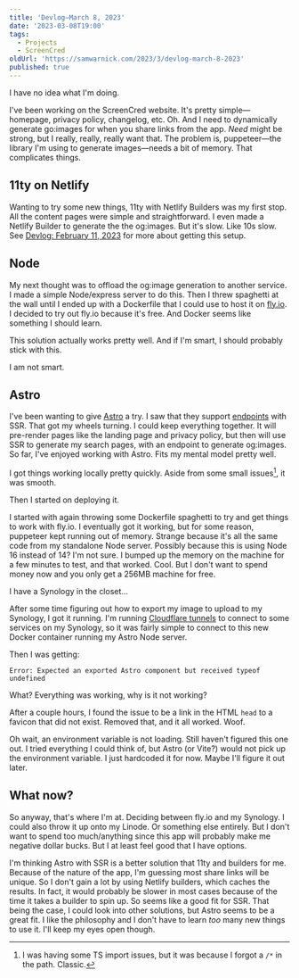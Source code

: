 ```yaml
---
title: 'Devlog—March 8, 2023'
date: '2023-03-08T19:00'
tags:
  - Projects
  - ScreenCred
oldUrl: 'https://samwarnick.com/2023/3/devlog-march-8-2023'
published: true
---
```


I have no idea what I'm doing.

I've been working on the ScreenCred website. It's pretty simple—homepage, privacy policy, changelog, etc. Oh. And I need to dynamically generate go:images for when you share links from the app. _Need_ might be strong, but I really, really, really want that. The problem is, puppeteer—the library I'm using to generate images—needs a bit of memory. That complicates things.

## 11ty on Netlify

Wanting to try some new things, 11ty with Netlify Builders was my first stop. All the content pages were simple and straightforward. I even made a Netlify Builder to generate the the og:images. But it's slow. Like 10s slow. See [Devlog: February 11, 2023](2023/2/devlog-february-11-2023) for more about getting this setup.

## Node

My next thought was to offload the og:image generation to another service. I made a simple Node/express server to do this. Then I threw spaghetti at the wall until I ended up with a Dockerfile that I could use to host it on [fly.io](https://fly.io). I decided to try out fly.io because it's free. And Docker seems like something I should learn.

This solution actually works pretty well. And if I'm smart, I should probably stick with this.

I am not smart.

## Astro

I've been wanting to give [Astro](https://astro.build) a try. I saw that they support [endpoints](https://docs.astro.build/en/core-concepts/endpoints/) with SSR. That got my wheels turning. I could keep everything together. It will pre-render pages like the landing page and privacy policy, but then will use SSR to generate my search pages, with an endpoint to generate og:images. So far, I've enjoyed working with Astro. Fits my mental model pretty well.

I got things working locally pretty quickly. Aside from some small issues[^1], it was smooth.

Then I started on deploying it.

I started with again throwing some Dockerfile spaghetti to try and get things to work with fly.io. I eventually got it working, but for some reason, puppeteer kept running out of memory. Strange because it's all the same code from my standalone Node server. Possibly because this is using Node 16 instead of 14? I'm not sure. I bumped up the memory on the machine for a few minutes to test, and that worked. Cool. But I don't want to spend money now and you only get a 256MB machine for free.

I have a Synology in the closet...

After some time figuring out how to export my image to upload to my Synology, I got it running. I'm running [Cloudflare tunnels](https://www.cloudflare.com/products/tunnel/) to connect to some services on my Synology, so it was fairly simple to connect to this new Docker container running my Astro Node server.

Then I was getting:

`Error: Expected an exported Astro component but received typeof undefined`

What? Everything was working, why is it not working?

After a couple hours, I found the issue to be a link in the HTML `head` to a favicon that did not exist. Removed that, and it all worked. Woof.

Oh wait, an environment variable is not loading. Still haven't figured this one out. I tried everything I could think of, but Astro (or Vite?) would not pick up the environment variable. I just hardcoded it for now. Maybe I'll figure it out later.

## What now?

So anyway, that's where I'm at. Deciding between fly.io and my Synology. I could also throw it up onto my Linode. Or something else entirely. But I don't want to spend too much/anything since this app will probably make me negative dollar bucks. But I at least feel good that I have options.

I'm thinking Astro with SSR is a better solution that 11ty and builders for me. Because of the nature of the app, I'm guessing most share links will be unique. So I don't gain a lot by using Netlify builders, which caches the results. In fact, it would probably be slower in most cases because of the time it takes a builder to spin up. So seems like a good fit for SSR. That being the case, I could look into other solutions, but Astro seems to be a great fit. I like the philosophy and I don't have to learn _too_ many new things to use it. I'll keep my eyes open though.

[^1]: I was having some TS import issues, but it was because I forgot a `/*` in the path. Classic.
